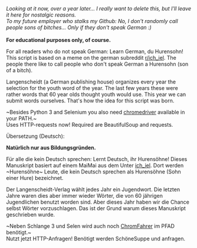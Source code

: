 *Looking at it now, over a year later... I really want to delete this, but I'll leave it here for nostalgic reasons.
<br>
To my future employer who stalks my Github: No, I don't randomly call people sons of bitches... Only if they don't speak German :)*
<br>
<br>
**For educational purposes only, of course.**

For all readers who do not speak German: Learn German, du Hurensohn!
This script is based on a meme on the german subreddit [r/ich_iel](https://reddit.com/r/ich_iel). The people there like to call people who don't speak German a Hurensohn (son of a bitch).

Langenscheidt (a German publishing house) organizes every year the selection for the youth word of the year. The last few years these were rather words that 60 year olds thought youth would use. This year we can submit words ourselves. That's how the idea for this script was born. 

~Besides Python 3 and Selenium you also need [chromedriver](https://chromedriver.chromium.org/downloads) available in your PATH.~  
Uses HTTP-requests now! Required are BeautifulSoup and requests.



Übersetzung (Deutsch):

**Natürlich nur aus Bildungsgründen.**

Für alle die kein Deutsch sprechen: Lernt Deutsch, ihr Hurensöhne!
Dieses Manuskript basiert auf einem MaiMai aus dem Unter [ich_iel](https://reddit.com/r/ich_iel). Dort werden ~Hurensöhne~ Leute, die kein Deutsch sprechen als Hurensöhne (Sohn einer Hure) bezeichnet.

Der Langenscheidt-Verlag wählt jedes Jahr ein Jugendwort. Die letzten Jahre waren dies aber immer wieder Wörter, die von 60 jährigen Jugendlichen benutzt worden sind. Aber dieses Jahr haben wir die Chance selbst Wörter vorzuschlagen. Das ist der Grund warum dieses Manuskript geschrieben wurde.

~Neben Schlange 3 und Selen wird auch noch [ChromFahrer](https://chromedriver.chromium.org/downloads) im PFAD benötigt.~  
Nutzt jetzt HTTP-Anfragen! Benötigt werden SchöneSuppe und anfragen.

